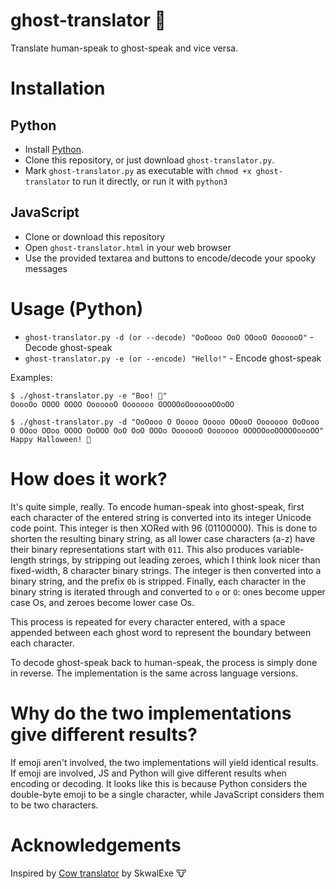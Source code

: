 # ghost-translator 👻

Translate human-speak to ghost-speak and vice versa.

# Installation

## Python
* Install [Python](https://www.python.org/).
* Clone this repository, or just download `ghost-translator.py`.
* Mark `ghost-translator.py` as executable with `chmod +x ghost-translator` to run it directly, or run it with `python3`

## JavaScript
* Clone or download this repository
* Open `ghost-translator.html` in your web browser
* Use the provided textarea and buttons to encode/decode your spooky messages

# Usage (Python)
* `ghost-translator.py -d (or --decode) "OoOooo OoO OOooO OoooooO"` - Decode ghost-speak
* `ghost-translator.py -e (or --encode) "Hello!"` - Encode ghost-speak

Examples:

```
$ ./ghost-translator.py -e "Boo! 👻"
OoooOo OOOO OOOO OoooooO Ooooooo OOOOOoOoooooOOoOO

$ ./ghost-translator.py -d "OoOooo O Ooooo Ooooo OOooO Ooooooo OoOooo O OOoo OOoo OOOO OoOOO OoO OoO OOOo OoooooO Ooooooo OOOOOooOOOOOoooOO"
Happy Halloween! 🎃
```

# How does it work?

It's quite simple, really. To encode human-speak into ghost-speak, first each character of the entered string is converted into its integer Unicode code point. This integer is then XORed with 96 (01100000). This is done to shorten the resulting binary string, as all lower case characters (a-z) have their binary representations start with `011`. This also produces variable-length strings, by stripping out leading zeroes, which I think look nicer than fixed-width, 8 character binary strings. The integer is then converted into a binary string, and the prefix `0b` is stripped. Finally, each character in the binary string is iterated through and converted to `o` or `O`: ones become upper case Os, and zeroes become lower case Os. 

This process is repeated for every character entered, with a space appended between each ghost word to represent the boundary between each character.

To decode ghost-speak back to human-speak, the process is simply done in reverse. The implementation is the same across language versions.

# Why do the two implementations give different results?

If emoji aren't involved, the two implementations will yield identical results. If emoji are involved, JS and Python will give different results when encoding or decoding. It looks like this is because Python considers the double-byte emoji to be a single character, while JavaScript considers them to be two characters.

# Acknowledgements

Inspired by [Cow translator](https://github.com/SkwalExe/cow-translator) by SkwalExe 🐮